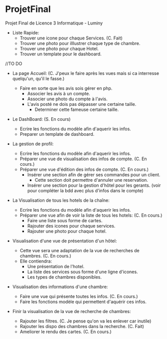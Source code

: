 # ProjetFinal
Projet Final de Licence 3 Informatique - Luminy

* Liste Rapide:
    - Trouver une icone pour chaque Services. (C. Fait)
    - Trouver une photo pour illlustrer chaque type de chambre.
    - Trouver une photo pour chaque Hotel.
    - Trouver un template pour le dashboard.

//TO DO

* La page Accueil: (C. J'peux le faire après les vues mais si ca interresse quelqu'un, qu'il le fasse.)
    - Faire en sorte que les avis sois gérer en php.
        - Associer les avis à un compte.
        - Associer une photo du compte à l'avis.
        - L'avis posté ne dois pas dépasser une certaine taille.
            - Determiner cette fameuse certaine taille.

* Le DashBoard: (S. En cours)
    - Ecrire les fonctions du modèle afin d'aquerir les infos.
    - Preparer un template de dashboard.

* La gestion de profil:
    - Ecrire les fonctions du modèle afin d'aquerir les infos.
    - Préparer une vue de visualisation des infos de compte. (C. En cours.)
    - Préparer une vue d'édition des infos de compte. (C. En cours.)
        - Insérer une section afin de gérer ses commandes pour un client.
            - Cette section doit permettre d'annuler une reservation.
        - Insérer une section pour la gestion d'hôtel pour les gerants.
            (voir pour compléter la bdd avec plus d'infos dans le compte)

* La Visualisation de tous les hotels de la chaîne: 
    - Ecrire les fonctions du modèle afin d'aquerir les infos. 
    - Préparer une vue afin de voir la liste de tous les hotels: (C. En cours.)
      - Faire une liste sous forme de cartes.
      - Rajouter des icones pour chaque services.
      - Rajouter une photo pour chaque hotel.

* Visualisation d'une vue de présentation d'un hôtel:
    - Cette vue sera une adaptation de la vue de recherches de chambres. (C. En cours.)
    - Elle contiendra:
      - Une présentation de l'hotel.
      - La liste des services sous forme d'une ligne d'icones.
      - Les types de chambres disponibles.

* Visualisation des informations d'une chambre:
    - Faire une vue qui présente toutes les infos. (C. En cours.)
    - Faire les fonctions modèle qui permettent d'aquérir ces infos.

* Finir la visualisation de la vue de recherche de chambres:
    - Rajouter les filtres. (C. Je pense qu'on va les enlever car inutile)
    - Rajouter les dispo des chambres dans la recherche. (C. Fait)
    - Ameliorer le rendu des cartes. (C. En cours.)
